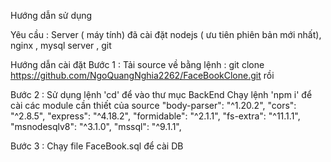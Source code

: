 Hướng dẫn sử dụng

Yêu cầu : Server ( máy tính) đã cài đặt nodejs ( ưu tiên phiên bản mới nhất), nginx , mysql server , git

Hướng dẫn cài đặt
Bước 1 : Tải source về bằng lệnh : git clone https://github.com/NgoQuangNghia2262/FaceBookClone.git rồi

Bước 2 : Sử dụng lệnh 'cd' để vào thư mục BackEnd Chạy lệnh 'npm i' để cài các module cần thiết của source
"body-parser": "^1.20.2",
"cors": "^2.8.5",
"express": "^4.18.2",
"formidable": "^2.1.1",
"fs-extra": "^11.1.1",
"msnodesqlv8": "^3.1.0",
"mssql": "^9.1.1",

Bước 3 : Chạy file FaceBook.sql để cài DB
